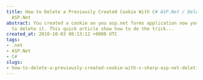 ```yaml
---
title: How to Delete a Previously Created Cookie With C# ASP.Net / Deleting Cookie
  ASP.Net
abstract: You created a cookie on you asp.net forms application now you would like
  to delete it. This quick article show how to do the trick...
created_at: 2010-10-03 08:13:12 +0000 UTC
tags:
- .net
- ASP.Net
- C#
slugs:
- how-to-delete-a-previously-created-cookie-with-c-sharp-asp-net-deleting-cookie-asp-net
---
```

